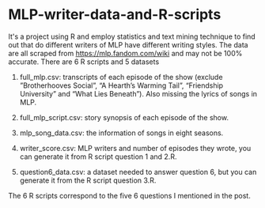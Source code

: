 # MLP-writer-data-and-R-scripts
It's a project using R and employ statistics and text mining technique to find out that do different writers of MLP have different writing styles.
The data are all scraped from https://mlp.fandom.com/wiki and may not be 100% accurate. There are 6 R scripts and 5 datasets

1. full_mlp.csv: transcripts of each episode of the show (exclude ”Brotherhooves Social”, “A Hearth’s Warming Tail”, “Friendship University” and “What Lies Beneath”). Also missing the lyrics of songs in MLP.

2. full_mlp_script.csv: story synopsis of each episode of the show.

3. mlp_song_data.csv: the information of songs in eight seasons.

4. writer_score.csv: MLP writers and number of episodes they wrote, you can generate it from R script question 1 and 2.R.

5. question6_data.csv: a dataset needed to answer question 6, but you can generate it from the R script question 3.R.

The 6 R scripts correspond to the five 6 questions I mentioned in the post.
